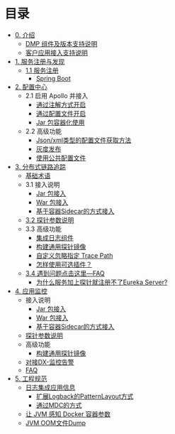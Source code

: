 # 目录
- [0. 介绍](README.md)
  - [DMP 组件及版本支持说明](DMP-version.md)
  - [客户应用接入支持说明](Support-Lists.md)
- [1. 服务注册与发现](discovery/README.md)
  - [1.1 服务注册](discovery/register.md) 
	  - [Spring Boot](discovery/springboot.md)
- [2. 配置中心](apollo/README.md)
  - 2.1 启用 Apollo 并接入
     - [通过注解方式开启](apollo/annotation.md)
     - [通过配置文件开启](apollo/bootstrap.md)
     - [Jar 包容器化使用](apollo/docker.md)
  - 2.2 高级功能
     - [Json/xml类型的配置文件获取方法](apollo/json-and-xml-configFile.md)
     - [灰度发布](apollo/Apollo-GrayRule.md)
     - [使用公共配置文件](apollo/Apollo-Public-Config.md)
- [3. 分布式链路追踪](skywalking/README.md)
  - [基础术语](skywalking/base.md)
  - 3.1 接入说明
     - [Jar 包接入](skywalking/jar.md)
     - [War 包接入](skywalking/war.md)
     - [基于容器Sidecar的方式接入](skywalking/docker-sidecar.md)
  - [3.2 探针参数说明](skywalking/agent-settings.md)
  - 3.3 高级功能
     - [集成日志组件](skywalking/integration-log4j.md)
     - [构建通用探针镜像](skywalking/common-agent-image.md)
     - [自定义忽略指定 Trace Path](skywalking/trace-ignore.md)
     - [怎样使用可选插件？](skywalking/optional-plugins/README.md)
  - [3.4 遇到问题点击这里—FAQ](skywalking/faq/README.md)
  	 - [为什么服务加上探针就注册不了Eureka Server?](skywalking/faq/eureka-server-error.md)
- [4. 应用监控](vedfolnir/README.md)
  - 接入说明
     - [Jar 包接入](vedfolnir/jar.md)
     - [War 包接入](vedfolnir/war.md)
     - [基于容器Sidecar的方式接入](vedfolnir/docker-sidecar.md)
  - [探针参数说明](vedfolnir/agent-settings.md)
  - 高级功能
     - [构建通用探针镜像](vedfolnir/common-agent-image.md)
  - [对接DX-监控告警](vedfolnir/dx-monitor.md)
  - [FAQ](vedfolnir/FAQ.md)
- [5. 工程规范](spec/README.md)
  - [日志集成应用信息](spec/README.md)
  	 - [扩展Logback的PatternLayout方式](spec/log/patternLayout.md)
  	 - [通过MDC的方式](spec/log/MDC.md)
  - [让 JVM 感知 Docker 容器参数](spec/jvm-docker.md)
  - [JVM OOM文件Dump](spec/JVM-OOM文件储存方案.md)